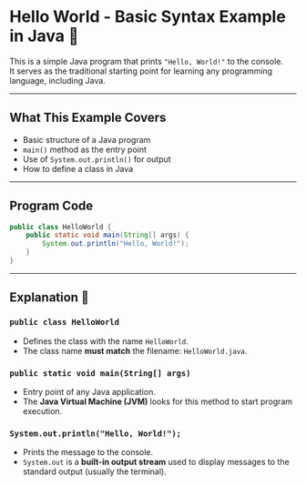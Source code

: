 # Hello World - Basic Syntax Example in Java 👋 

This is a simple Java program that prints `"Hello, World!"` to the console.  
It serves as the traditional starting point for learning any programming language, including Java.

---

## What This Example Covers

- Basic structure of a Java program
- `main()` method as the entry point
- Use of `System.out.println()` for output
- How to define a class in Java

---

## Program Code

  ```java
  public class HelloWorld {
      public static void main(String[] args) {
          System.out.println("Hello, World!");
      }
  }
  ```

---

## Explanation 📄 

### `public class HelloWorld`

- Defines the class with the name `HelloWorld`.
- The class name **must match** the filename: `HelloWorld.java`.

### `public static void main(String[] args)`

- Entry point of any Java application.
- The **Java Virtual Machine (JVM)** looks for this method to start program execution.

### `System.out.println("Hello, World!");`

- Prints the message to the console.
- `System.out` is a **built-in output stream** used to display messages to the standard output (usually the terminal).
